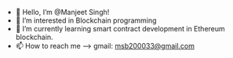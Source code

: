 - 👋 Hello, I’m @Manjeet Singh!
- 👀 I’m interested in Blockchain programming
- 🌱 I’m currently learning smart contract development in Ethereum blockchain.
- 📫 How to reach me --> gmail: msb200033@gmail.com

<!---
Manjeets666/Manjeets666 is a ✨ special ✨ repository because its `README.md` (this file) appears on your GitHub profile.
You can click the Preview link to take a look at your changes.
--->
